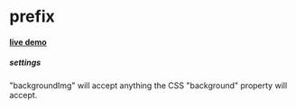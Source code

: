 # prefix

#### [live demo](https://prefix.vercel.app)

##### settings

"backgroundImg" will accept anything the CSS "background" property will accept.
